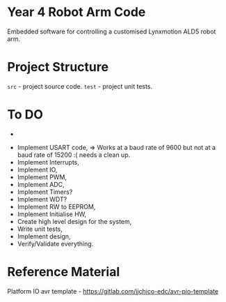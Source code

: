 # Year 4 Robot Arm Code
Embedded software for controlling a customised Lynxmotion ALD5 robot arm.

# Project Structure
`src` - project source code.
`test` - project unit tests.

# To DO
- ~~~Understand how to change fuse bytes,~~~
- Implement USART code, => Works at a baud rate of 9600 but not at a baud rate of 15200 :( needs a clean up. 
- Implement Interrupts,
- Implement IO,
- Implement PWM,
- Implement ADC,
- Implement Timers?
- Implement WDT?
- Implement RW to EEPROM,
- Implement Initialise HW,
- Create high level design for the system,
- Write unit tests,
- Implement design,
- Verify/Validate everything.

# Reference Material
Platform IO avr template - https://gitlab.com/jjchico-edc/avr-pio-template